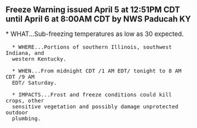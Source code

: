 <p>
   <h2>Freeze Warning issued April 5 at 12:51PM CDT until April 6 at 8:00AM CDT by NWS Paducah KY</h2>
   <div style="font-size:120%">* WHAT...Sub-freezing temperatures as low as 30 expected.
      
      * WHERE...Portions of southern Illinois, southwest Indiana, and
      western Kentucky.
      
      * WHEN...From midnight CDT /1 AM EDT/ tonight to 8 AM CDT /9 AM
      EDT/ Saturday.
      
      * IMPACTS...Frost and freeze conditions could kill crops, other
      sensitive vegetation and possibly damage unprotected outdoor
      plumbing.
   </div>
</p>